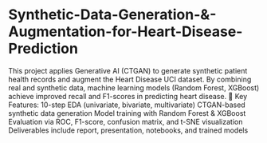 # Synthetic-Data-Generation-&-Augmentation-for-Heart-Disease-Prediction
This project applies Generative AI (CTGAN) to generate synthetic patient health records and augment the Heart Disease UCI dataset. By combining real and synthetic data, machine learning models (Random Forest, XGBoost) achieve improved recall and F1-scores in predicting heart disease.  🔹 Key Features:  10-step EDA (univariate, bivariate, multivariate)  CTGAN-based synthetic data generation  Model training with Random Forest & XGBoost  Evaluation via ROC, F1-score, confusion matrix, and t-SNE visualization  Deliverables include report, presentation, notebooks, and trained models
